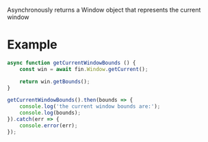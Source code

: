 Asynchronously returns a Window object that represents the current window

# Example
```js
async function getCurrentWindowBounds () {
    const win = await fin.Window.getCurrent();

    return win.getBounds();
}

getCurrentWindowBounds().then(bounds => {
    console.log('the current window bounds are:');
    console.log(bounds);
}).catch(err => {
    console.error(err);
});

```
